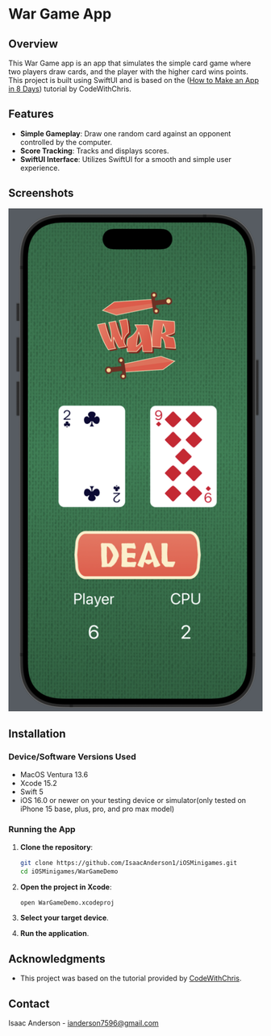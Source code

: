 # War Game App

## Overview

This War Game app is an app that simulates the simple card game where two players draw cards, and the player with the higher card wins points. This project is built using SwiftUI and is based on the ([How to Make an App in 8 Days](https://learn.codewithchris.com/courses/start)) tutorial by CodeWithChris.

## Features

- **Simple Gameplay**: Draw one random card against an opponent controlled by the computer.
- **Score Tracking**: Tracks and displays scores.
- **SwiftUI Interface**: Utilizes SwiftUI for a smooth and simple user experience.

## Screenshots

![War Game Gameplay](WarGameDemo/Screenshots/WarGameAppScreen.png)

## Installation

### Device/Software Versions Used
- MacOS Ventura 13.6
- Xcode 15.2
- Swift 5
- iOS 16.0 or newer on your testing device or simulator(only tested on iPhone 15 base, plus, pro, and pro max model)


### Running the App

1. **Clone the repository**:

    ```bash
    git clone https://github.com/IsaacAnderson1/iOSMinigames.git
    cd iOSMinigames/WarGameDemo
    ```

2. **Open the project in Xcode**:

    ```bash
    open WarGameDemo.xcodeproj
    ```

3. **Select your target device**.

4. **Run the application**.


## Acknowledgments

- This project was based on the tutorial provided by [CodeWithChris](https://codewithchris.com).


 ## Contact

Isaac Anderson - ianderson7596@gmail.com
